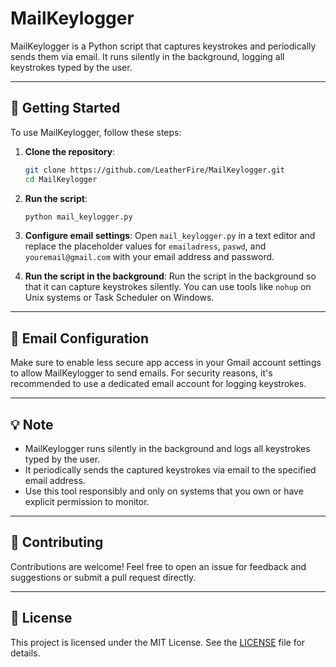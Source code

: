 # MailKeylogger

MailKeylogger is a Python script that captures keystrokes and periodically sends them via email. It runs silently in the background, logging all keystrokes typed by the user.

---

## 🚀 Getting Started

To use MailKeylogger, follow these steps:

1. **Clone the repository**:
   ```sh
   git clone https://github.com/LeatherFire/MailKeylogger.git
   cd MailKeylogger
   ```

2. **Run the script**:
   ```sh
   python mail_keylogger.py
   ```

3. **Configure email settings**:
   Open `mail_keylogger.py` in a text editor and replace the placeholder values for `emailadress`, `paswd`, and `youremail@gmail.com` with your email address and password.

4. **Run the script in the background**:
   Run the script in the background so that it can capture keystrokes silently. You can use tools like `nohup` on Unix systems or Task Scheduler on Windows.

---

## 📧 Email Configuration

Make sure to enable less secure app access in your Gmail account settings to allow MailKeylogger to send emails. For security reasons, it's recommended to use a dedicated email account for logging keystrokes.

---

## 💡 Note

- MailKeylogger runs silently in the background and logs all keystrokes typed by the user.
- It periodically sends the captured keystrokes via email to the specified email address.
- Use this tool responsibly and only on systems that you own or have explicit permission to monitor.

---

## 🤝 Contributing

Contributions are welcome! Feel free to open an issue for feedback and suggestions or submit a pull request directly.

---

## 📝 License

This project is licensed under the MIT License. See the [LICENSE](LICENSE) file for details.
